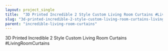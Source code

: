 ```yaml
---
layout: project_single
title:  "3D Printed Incredible 2 Style Custom Living Room Curtains #LivingRoomCurtains"
slug: "3d-printed-incredible-2-style-custom-living-room-curtains-livingroomcurtains"
parent: "incredible-living-room-curtains"
---
```

3D Printed Incredible 2 Style Custom Living Room Curtains #LivingRoomCurtains